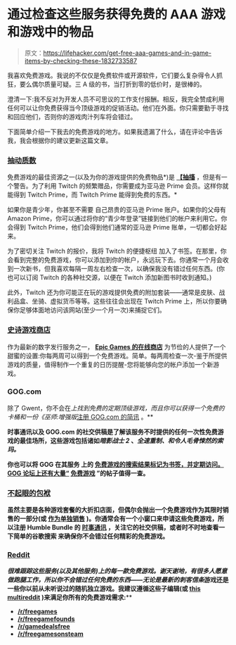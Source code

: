 # 通过检查这些服务获得免费的 AAA 游戏和游戏中的物品

> 原文：<https://lifehacker.com/get-free-aaa-games-and-in-game-items-by-checking-these-1832733587>

我喜欢免费游戏。我说的不仅仅是免费软件或开源软件，它们要么复杂得令人抓狂，要么偶尔质量可疑。三 A 级的书，当打折到零的低价时，是很棒的。



澄清一下:我不反对为开发人员不可思议的工作支付报酬。相反，我完全赞成利用任何可以让你免费获得当今顶级游戏的促销活动。他们在外面。你只需要勤于寻找和回应他们，否则你的游戏肉汁列车将会错过。

下面简单介绍一下我去的免费游戏的地方。如果我遗漏了什么，请在评论中告诉我，我会根据你的建议更新这篇文章。

### [抽动质数](https://www.twitch.tv/prime)

免费游戏的最佳资源之一(以及为你的游戏提供的免费物品*)是 [**【抽搐**](https://www.twitch.tv/prime) ，但是有一个警告。为了利用 Twitch 的频繁赠品，你需要成为亚马逊 Prime 会员。这样你就能得到 Twitch Prime，而 Twitch Prime 能得到免费的东西。*

如果你是青少年，你甚至不需要 自己昂贵的亚马逊 Prime 账户。如果你的父母有 Amazon Prime，你可以通过将你的“青少年登录”链接到他们的帐户来利用它。你会得到 Twitch Prime，他们会得到他们通常的亚马逊 Prime 账单，一切都会好起来。

为了密切关注 Twitch 的报价，我将 Twitch 的便捷枢纽 加入了书签。在那里，你会看到完整的免费游戏，你可以添加到你的帐户，永远玩下去。你通常一个月会收到一次新书，但我喜欢每隔一周左右检查一次，以确保我没有错过任何东西。(你也可以订阅 Twitch 的各种社交源，以便在 Twitch 添加新图书时收到通知。)

此外，Twitch 还为你可能正在玩的游戏提供免费的附加套装——通常是皮肤、战利品盒、坐骑、虚拟货币等等。这些往往会出现在 Twitch Prime 上，所以你要确保你足够体面地访问该网站(至少一个月一次)来捕捉它们。

### [史诗游戏商店](https://www.epicgames.com/store/en-US/?sessionInvalidated=true)

作为最新的数字发行服务之一， [**Epic Games 的在线商店**](https://www.epicgames.com/store/en-US/?sessionInvalidated=true) 为节俭的人提供了一个甜蜜的设置:你每两周可以得到一个免费游戏。简单。每两周检查一次-鉴于所提供游戏的质量，值得制作一个重复的日历提醒-您将能够向您的帐户添加一个新游戏。

### GOG.com

除了 Gwent，你不会在[](https://www.gog.com/)**上找到免费的定期顶级游戏，而且你可以获得一个免费的卡桶和一份*《巫师:增强版*[注册 GOG.com 的简讯](https://www.gog.com/gwent-welcome-bonus) 。**

**时事通讯以及 GOG.com 的社交供稿是了解该服务不时提供的任何一次性免费游戏的最佳场所，这些游戏包括诸如*暗影战士 2* 、*全速重制、*和令人毛骨悚然的*索玛。***

**你也可以将 GOG 在其服务 上的 [免费游戏的搜索结果标记为书签，并定期访问。GOG 论坛上还有大量“](https://www.gog.com/games?page=1&sort=date&price=free) [免费游戏](https://www.gog.com/forum/general/free_temporary_keys_giveaway_central_topic/page411) ”的帖子值得一查。**

### **[不起眼的包袱](https://www.humblebundle.com/)**

**虽然主要是各种游戏套餐的大折扣店面，但[](https://www.humblebundle.com/)**偶尔会抛出一个免费游戏作为其限时销售的一部分(或 [作为单独销售](https://www.neowin.net/news/lego-the-lord-of-the-rings-is-free-to-claim-on-the-humble-store/) )。你通常会有一个小窗口来申请这些免费游戏，所以注册 Humble Bundle 的 [时事通讯](https://www.humblebundle.com/newsletter) ，关注它的社交供稿，或者时不时地查看一下简单的谷歌搜索 来确保你不会错过任何精彩的免费游戏。****

### ****[Reddit](https://www.reddit.com/user/david_lifehacker/m/freegames/)****

****很难跟踪这些服务(以及其他服务)上的每一款免费游戏。谢天谢地，有很多人愿意做跑腿工作，所以你不会错过任何免费的东西——无论是最新的*刺客信条*游戏还是一些你以前从未听说过的随机独立游戏。我建议遵循这些子编辑(或 [this multireddit](https://www.reddit.com/user/david_lifehacker/m/freegames/) )来满足你所有的免费游戏需求:****

*   ****[/r/freegames](https://www.reddit.com/r/freegames/)****
*   ****[/r/freegamefounds](https://www.reddit.com/r/FreeGameFindings/)****
*   ****[/r/gamedealsfree](https://www.reddit.com/r/GameDealsFree/)****
*   ****[/r/freegamesonsteam](https://www.reddit.com/r/FreeGamesOnSteam)****